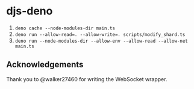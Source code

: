 # djs-deno

1. `deno cache --node-modules-dir main.ts`
1. `deno run --allow-read=. --allow-write=. scripts/modify_shard.ts`
1. `deno run --node-modules-dir --allow-env --allow-read --allow-net main.ts`

## Acknowledgements

Thank you to @walker27460 for writing the WebSocket wrapper.
